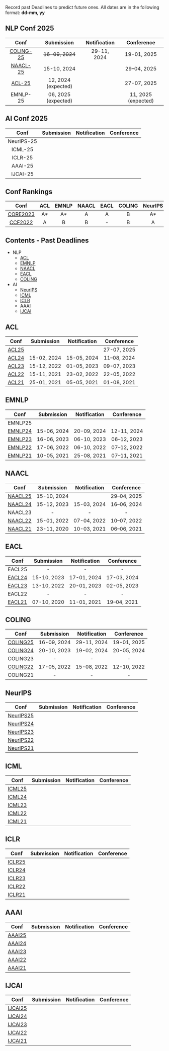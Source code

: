 Record past Deadlines to predict future ones.
All dates are in the following format: **dd-mm, yy**

## NLP Conf 2025
|  Conf  |Submission    |   Notification  |   Conference  |
| :---:  |    :----:     |     :---:       |     :---:     |
|[COLING-25](https://coling2025.org/)| ~~16-09, 2024~~|29-11, 2024|19-01, 2025|
|[NAACL-25](https://2025.naacl.org/)  |15-10, 2024|                 |29–04, 2025|
|[ACL-25](https://2025.aclweb.org/)  |12, 2024 (expected)|                 |27-07, 2025|
| EMNLP-25  |06, 2025 (expected)|          |11, 2025 (expected)|


## AI Conf 2025
|  Conf  | Submission    |   Notification  |   Conference  |
| :---:  |    :----:     |     :---:       |     :---:     |
|NeurIPS-25|               |                 |               |
|ICML-25   |               |                 |               |
|ICLR-25   |               |                 |               |
|AAAI-25   |               |                 |               |
|IJCAI-25  |               |                 |               |

## Conf Rankings
|  Conf  |   ACL   |   EMNLP  |   NAACL  | EACL | COLING |NeurIPS|ICML|ICLR|AAAI|IJCAI|
| :---:  | :----:  |   :---:  |  :---:   | :---:|  :---: |:---: |:---: |:---: |:---: |:---: |
| [CORE2023](https://portal.core.edu.au/conf-ranks/) | A* | A* | A | A | B |A*|A*|A*|A*|A*|
| [CCF2022](https://www.ccf.org.cn/)                 | A  | B  | B | - | B |A |A |- |A |A |

## Contents - Past Deadlines
- NLP
  - [ACL ](#acl)
  - [EMNLP ](#emnlp)
  - [NAACL ](#naacl)
  - [EACL ](#eacl)
  - [COLING ](#coling)
- AI
  - [NeurIPS ](#neurips)
  - [ICML ](#icml)
  - [ICLR ](#iclr)
  - [AAAI ](#aaai)
  - [IJCAI ](#ijcai)


## ACL
|  Conf  | Submission    |   Notification  |   Conference  |
| :---:  |    :----:     |     :---:       |     :---:     |
|[ACL25](https://2025.aclweb.org/)  |               |                 |27-07, 2025|
|[ACL24](https://2024.aclweb.org/)|15-02, 2024|15-05, 2024|11–08, 2024|
|[ACL23](https://2023.aclweb.org/)|15-12, 2022|01-05, 2023|09-07, 2023|
|[ACL22](https://2022.aclweb.org/)|15-11, 2021|23-02, 2022|22-05, 2022|
|[ACL21](https://2021.aclweb.org/) |25-01, 2021|05-05, 2021|01-08, 2021|


## EMNLP
|  Conf  | Submission    |   Notification  |   Conference  |
| :---:  |    :----:     |     :---:       |     :---:     |
| EMNLP25 |               |                 |               |
|[EMNLP24](https://2024.emnlp.org/)|15-06, 2024|20-09, 2024|12-11, 2024|
|[EMNLP23](https://2023.emnlp.org/)|16-06, 2023|06-10, 2023|06–12, 2023|
|[EMNLP22](https://2022.emnlp.org/)|17-06, 2022|06-10, 2022|07–12, 2022|
|[EMNLP21](https://2021.emnlp.org/)|10-05, 2021|25-08, 2021|07–11, 2021|


## NAACL
|  Conf  | Submission    |   Notification  |   Conference  |
| :---:  |    :----:     |     :---:       |     :---:     |
|[NAACL25](https://2025.naacl.org/)  |15-10, 2024|                 |29–04, 2025|
|[NAACL24](https://2024.naacl.org/)  |15-12, 2023|15-03, 2024|16–06, 2024|
| NAACL23                            |       -       |        -        |       -       |
|[NAACL22](https://2022.naacl.org/)  |15-01, 2022|07-04, 2022|10–07, 2022|
|[NAACL21](https://2021.naacl.org/) |23-11, 2020|10-03, 2021|06–06, 2021|


## EACL
|  Conf  | Submission    |   Notification  |   Conference  |
| :---:  |    :----:     |     :---:       |     :---:     |
| EACL25 |      -        |       -         |       -       |
|[EACL24](https://2024.eacl.org/) |15-10, 2023|17-01, 2024|17-03, 2024|
|[EACL23](https://2023.eacl.org/) |13-10, 2022|20-01, 2023|02-05, 2023|
| EACL22                          |       -       |        -        |       -       |
|[EACL21](https://2021.eacl.org/) |07-10, 2020|11-01, 2021|19–04, 2021|


## COLING
|  Conf  | Submission    |   Notification  |   Conference  |
| :---:  |    :----:     |     :---:       |     :---:     |
|[COLING25](https://coling2025.org/)|16-09, 2024|29-11, 2024|19-01, 2025|
| [COLING24](https://lrec-coling-2024.org/) |20-10, 2023|19-02, 2024|20-05, 2024|
|  COLING23                           |       -       |        -        |       -       |
| [COLING22](https://coling2022.org/) |17-05, 2022|15-08, 2022|12-10, 2022|
| COLING21 |      -        |        -        |      -        |

## NeurIPS
|  Conf  | Submission    |   Notification  |   Conference  |
| :---:  |    :----:     |     :---:       |     :---:     |
|[NeurIPS25]()|          |                 |               |
|[NeurIPS24](https://neurips.cc/Conferences/2024) |         |                 |               |
|[NeurIPS23](https://neurips.cc/Conferences/2023) |         |                 |               |
|[NeurIPS22](https://neurips.cc/Conferences/2022) |         |                 |               |
|[NeurIPS21](https://neurips.cc/Conferences/2021) |         |                 |               |

## ICML
|  Conf  | Submission    |   Notification  |   Conference  |
| :---:  |    :----:     |     :---:       |     :---:     |
|[ICML25]()|          |                 |               |
|[ICML24](https://icml.cc/Conferences/2024) |         |                 |               |
|[ICML23](https://icml.cc/Conferences/2023) |         |                 |               |
|[ICML22](https://icml.cc/Conferences/2022) |         |                 |               |
|[ICML21](https://icml.cc/Conferences/2021/index.html) |         |                 |               |

## ICLR
|  Conf  | Submission    |   Notification  |   Conference  |
| :---:  |    :----:     |     :---:       |     :---:     |
|[ICLR25](https://iclr.cc/Conferences/2025)|          |                 |               |
|[ICLR24](https://iclr.cc/Conferences/2024) |         |                 |               |
|[ICLR23](https://iclr.cc/Conferences/2023) |         |                 |               |
|[ICLR22](https://iclr.cc/Conferences/2022) |         |                 |               |
|[ICLR21](https://iclr.cc/Conferences/2021) |         |                 |               |

## AAAI
|  Conf  | Submission    |   Notification  |   Conference  |
| :---:  |    :----:     |     :---:       |     :---:     |
|[AAAI25](https://aaai.org/conference/aaai/aaai-25/)|          |                 |               |
|[AAAI24](https://aaai.org/conference/aaai/aaai-24/) |         |                 |               |
|[AAAI23](https://aaai-23.aaai.org/) |         |                 |               |
|[AAAI22](https://aaai.org/conference/aaai/aaai-22/) |         |                 |               |
|[AAAI21](https://aaai.org/conference/aaai/aaai-21/) |         |                 |               |

## IJCAI
|  Conf  | Submission    |   Notification  |   Conference  |
| :---:  |    :----:     |     :---:       |     :---:     |
|[IJCAI25]()|          |                 |               |
|[IJCAI24](https://ijcai24.org/) |         |                 |               |
|[IJCAI23](https://ijcai-23.org/) |         |                 |               |
|[IJCAI22](https://ijcai-22.org/) |         |                 |               |
|[IJCAI21](https://ijcai-21.org/) |         |                 |               |

<!--stackedit_data:
eyJoaXN0b3J5IjpbLTE4NDc5MjY4MDQsLTcyOTIyOTU3OCwxMT
EyNzQ4NTUzLC0zODkwODE2OTQsNDIzNTMwMjMwLDQyMzUzMDIz
MCwtMTcyMjY2OTc0NCwtMTYzMjM4ODc3NCwtNzAyNTU0NDg2LC
0xNTk2MzEyMzg1LDg1MDA2NTU5MiwtMjEyNzg2MjY0MiwtMjA3
MjU0NTI4NywtMTc3NDQ5MzI4NiwtMTU5NDE0MzIwNCwyMTI1OT
UwMzA4LC01NTMwNDY4ODIsLTEwNzAzOTI1MzAsMTk0MTgxMTA1
OCw3NTExMDIxNzFdfQ==
-->
<!--stackedit_data:
eyJoaXN0b3J5IjpbODE1OTU1NjIyLDg1NDQyOTE3MywtMTMwND
MwODQzNCwyMDM1MDMxNjc0LC0zMzUxODY2MjQsLTU1NTUxMjIw
MSwtMTI2NDkxODc2MiwxOTAxMTA0NzM4LC0xNzkyMzg4MDAzLD
E0MDY2MzU1MzYsMTM4Mzc1MDIsLTc0Nzk1OTk1MiwxNjc0NTIy
MzE3LDIxMTM1MTgzMDQsLTUzMjc5MTUxMSwtMTg3OTMzNjY1NS
wtMjA2MzQzNDE1NiwtMzE1NzU4NDUwLDE3NDg2NTI3MDIsLTc0
MDgyNDYwNl19
-->